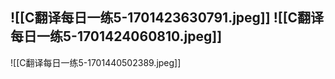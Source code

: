 ![[C翻译每日一练5-1701423630791.jpeg]]
![[C翻译每日一练5-1701424060810.jpeg]]
---
![[C翻译每日一练5-1701440502389.jpeg]]





